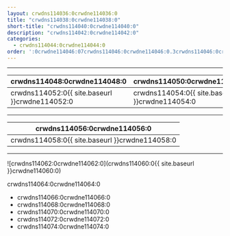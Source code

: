 ```yaml
---
layout: crwdns114036:0crwdne114036:0
title: "crwdns114038:0crwdne114038:0"
short-title: "crwdns114040:0crwdne114040:0"
description: "crwdns114042:0crwdne114042:0"
categories:
  - crwdns114044:0crwdne114044:0
order: ':0crwdne114046:07crwdns114046:0crwdne114046:0.3crwdns114046:0crwdne114046:05crwdns114046:0crwdne114046:08734crwdns114046:0crwdne114046:0'
---
```

<hr />

| crwdns114048:0crwdne114048:0                   | crwdns114050:0crwdne114050:0                   |
| ---------------------------------------------- | ---------------------------------------------- |
| crwdns114052:0{{ site.baseurl }}crwdne114052:0 | crwdns114054:0{{ site.baseurl }}crwdne114054:0 |

<hr />

| crwdns114056:0crwdne114056:0                   |
| ---------------------------------------------- |
| crwdns114058:0{{ site.baseurl }}crwdne114058:0 |

<hr />

![crwdns114062:0crwdne114062:0](crwdns114060:0{{ site.baseurl }}crwdne114060:0)

crwdns114064:0crwdne114064:0

- crwdns114066:0crwdne114066:0
- crwdns114068:0crwdne114068:0
- crwdns114070:0crwdne114070:0
- crwdns114072:0crwdne114072:0
- crwdns114074:0crwdne114074:0